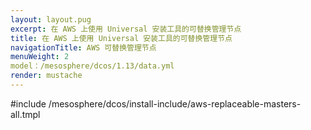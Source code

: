 ```yaml
---
layout: layout.pug
excerpt: 在 AWS 上使用 Universal 安装工具的可替换管理节点
title: 在 AWS 上使用 Universal 安装工具的可替换管理节点
navigationTitle: AWS 可替换管理节点
menuWeight: 2
model：/mesosphere/dcos/1.13/data.yml
render: mustache
---
```


#include /mesosphere/dcos/install-include/aws-replaceable-masters-all.tmpl
